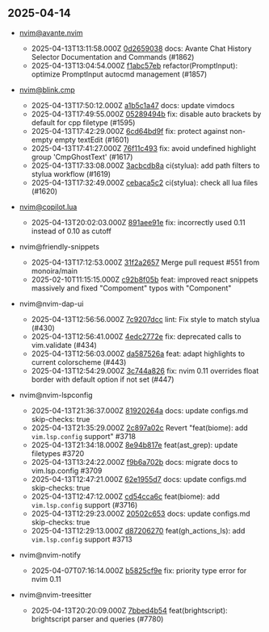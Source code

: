 ## 2025-04-14

* nvim@avante.nvim
  - 2025-04-13T13:11:58.000Z [0d2659038](https://github.com/yetone/avante.nvim/commit/0d26590389ff7ab892bf67a411961e43d94f4e6a) docs: Avante Chat History Selector Documentation and Commands (#1862)
  - 2025-04-13T13:04:54.000Z [f1abc57eb](https://github.com/yetone/avante.nvim/commit/f1abc57ebf941f2ccd65dff04e47c83147f3c954) refactor(PromptInput): optimize PromptInput autocmd management (#1857)

* nvim@blink.cmp
  - 2025-04-13T17:50:12.000Z [a1b5c1a47](https://github.com/Saghen/blink.cmp/commit/a1b5c1a47b65630010bf030c2b5a6fdb505b0cbb) docs: update vimdocs
  - 2025-04-13T17:49:55.000Z [05289494b](https://github.com/Saghen/blink.cmp/commit/05289494b7112cb07539c4498925f2e1029b19a3) fix: disable auto brackets by default for cpp filetype (#1595)
  - 2025-04-13T17:42:29.000Z [6cd64bd9f](https://github.com/Saghen/blink.cmp/commit/6cd64bd9f1b0ee4e49a38b7cfcd155bcef2953ed) fix: protect against non-empty empty textEdit (#1601)
  - 2025-04-13T17:41:27.000Z [76f11c493](https://github.com/Saghen/blink.cmp/commit/76f11c4934aa0bde55ee806e575e2d54e0d5ba97) fix: avoid undefined highlight group 'CmpGhostText' (#1617)
  - 2025-04-13T17:33:08.000Z [3acbcdb8a](https://github.com/Saghen/blink.cmp/commit/3acbcdb8aa745f4725f4d0d41f6987b77c334fd4) ci(stylua): add path filters to stylua workflow (#1619)
  - 2025-04-13T17:32:49.000Z [cebaca5c2](https://github.com/Saghen/blink.cmp/commit/cebaca5c2e88a75533eafedc593178b65b276742) ci(stylua): check all lua files (#1620)

* nvim@copilot.lua
  - 2025-04-13T20:02:03.000Z [891aee91e](https://github.com/zbirenbaum/copilot.lua/commit/891aee91eaca360b6d709ef3e8e684e764aa5513) fix: incorrectly used 0.11 instead of 0.10 as cutoff

* nvim@friendly-snippets
  - 2025-04-13T17:12:53.000Z [31f2a2657](https://github.com/rafamadriz/friendly-snippets/commit/31f2a2657b6261724313281fe0d8ba6f43f4a4fa) Merge pull request #551 from monoira/main
  - 2025-02-10T11:15:15.000Z [c92b8f05b](https://github.com/rafamadriz/friendly-snippets/commit/c92b8f05bfe3b3b99c72368dc59649214e5b4181) feat: improved react snippets massively and fixed "Compoment" typos with "Component"

* nvim@nvim-dap-ui
  - 2025-04-13T12:56:56.000Z [7c9207dcc](https://github.com/rcarriga/nvim-dap-ui/commit/7c9207dcc2dfb52d3c3435f02a59948f5076eb9e) lint: Fix style to match stylua (#430)
  - 2025-04-13T12:56:41.000Z [4edc2772e](https://github.com/rcarriga/nvim-dap-ui/commit/4edc2772e9d0fb38f40d076453c30835cfff1193) fix: deprecated calls to vim.validate (#434)
  - 2025-04-13T12:56:03.000Z [da587526a](https://github.com/rcarriga/nvim-dap-ui/commit/da587526ae70e49b37d005eb0c90cb3535f0f8e2) feat: adapt highlights to current colorscheme (#443)
  - 2025-04-13T12:54:29.000Z [3c744a826](https://github.com/rcarriga/nvim-dap-ui/commit/3c744a8262b6526d02015c2c09c6d6b2017dd3c3) fix: nvim 0.11 overrides float border with default option if not set (#447)

* nvim@nvim-lspconfig
  - 2025-04-13T21:36:37.000Z [81920264a](https://github.com/neovim/nvim-lspconfig/commit/81920264a264144bd075f7f48f0c4356fc2c6236) docs: update configs.md skip-checks: true
  - 2025-04-13T21:35:29.000Z [2c897a02c](https://github.com/neovim/nvim-lspconfig/commit/2c897a02c65f9d4cdbd6609f8e5add1d14fceae1) Revert "feat(biome): add `vim.lsp.config` support" #3718
  - 2025-04-13T21:34:18.000Z [8e94b817e](https://github.com/neovim/nvim-lspconfig/commit/8e94b817e8dee625217162b387617b1a86cd6cfb) feat(ast_grep): update filetypes #3720
  - 2025-04-13T13:24:22.000Z [f9b6a702b](https://github.com/neovim/nvim-lspconfig/commit/f9b6a702b7430aff0770c04771f2dba78163d2c6) docs: migrate docs to vim.lsp.config #3709
  - 2025-04-13T12:47:21.000Z [62e1955d7](https://github.com/neovim/nvim-lspconfig/commit/62e1955d7e9a3dca543635effad54d29947cb91e) docs: update configs.md skip-checks: true
  - 2025-04-13T12:47:12.000Z [cd54cca6c](https://github.com/neovim/nvim-lspconfig/commit/cd54cca6c4a03b89f2a82e32ae6bfc230b5b4193) feat(biome): add `vim.lsp.config` support (#3716)
  - 2025-04-13T12:29:23.000Z [20502c653](https://github.com/neovim/nvim-lspconfig/commit/20502c653fe2cc31c1dd40be53b7dfa79ca9f8f5) docs: update configs.md skip-checks: true
  - 2025-04-13T12:29:13.000Z [d87206270](https://github.com/neovim/nvim-lspconfig/commit/d8720627041a6c7c2b0f6b8b662e118156c8288a) feat(gh_actions_ls): add `vim.lsp.config` support #3713

* nvim@nvim-notify
  - 2025-04-07T07:16:14.000Z [b5825cf9e](https://github.com/rcarriga/nvim-notify/commit/b5825cf9ee881dd8e43309c93374ed5b87b7a896) fix: priority type error for nvim 0.11

* nvim@nvim-treesitter
  - 2025-04-13T20:20:09.000Z [7bbed4b54](https://github.com/nvim-treesitter/nvim-treesitter/commit/7bbed4b548d9a81c14351bda93d16336edefd067) feat(brightscript): brightscript parser and queries (#7780)